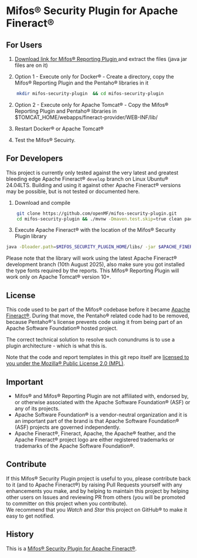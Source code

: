 # Mifos® Security Plugin for Apache Fineract®

## For Users

1. [Download link for Mifos® Reporting Plugin ](https://sourceforge.net/projects/mifos/files/mifos-plugins/MifosSecurityPlugin/MifosSecurityPlugin-1.12.0.zip/download)  and extract the files (java jar files are on it)

2. Option 1 - Execute only for Docker® - Create a directory, copy the Mifos® Reporting Plugin and the Pentaho® libraries in it

```bash
    mkdir mifos-security-plugin  && cd mifos-security-plugin
```

2.  Option 2 - Execute only for Apache Tomcat® - Copy the Mifos® Reporting Plugin and Pentaho® libraries in $TOMCAT_HOME/webapps/fineract-provider/WEB-INF/lib/

3. Restart Docker® or Apache Tomcat®

4. Test the Mifos® Secuirty.

## For Developers

This project is currently only tested against the very latest and greatest bleeding edge Apache Fineract® `develop` branch on Linux Ubuntu® 24.04LTS. 
Building and using it against other Apache Fineract® versions may be possible, but is not tested or documented here.

1. Download and compile

```bash
    git clone https://github.com/openMF/mifos-security-plugin.git
    cd mifos-security-plugin && ./mvnw -Dmaven.test.skip=true clean package && cd ..
```

3. Execute Apache Fineract® with the location of the Mifos® Security Plugin library

```bash
java -Dloader.path=$MIFOS_SECURITY_PLUGIN_HOME/libs/ -jar $APACHE_FINERACT_HOME/fineract-provider.jar
```


Please note that the library will work using the latest Apache Fineract® development branch (10th August 2025), also make sure you got installed the type fonts required by the reports. This Mifos® Reporting Plugin will work only on Apache Tomcat® version 10+. 


## License

This code used to be part of the Mifos® codebase before it became [Apache Fineract®](https://fineract.apache.org).
During that move, the Pentaho® related code had to be removed, because Pentaho®'s license prevents code using it from being part of an Apache Software Foundation® hosted project.

The correct technical solution to resolve such conundrums is to use a plugin architecture - which is what this is.

Note that the code and report templates in this git repo itself are
[licensed to you under the Mozilla® Public License 2.0 (MPL)](https://github.com/openMF/mifos-security-plugin/blob/develop/LICENSE).

## Important

* Mifos® and Mifos® Reporting Plugin are not affiliated with, endorsed by, or otherwise associated with the Apache Software Foundation® (ASF) or any of its projects.
* Apache Software Foundation® is a vendor-neutral organization and it is an important part of the brand is that Apache Software Foundation® (ASF) projects are governed independently.
* Apache Fineract®, Fineract, Apache, the Apache® feather, and the Apache Fineract® project logo are either registered trademarks or trademarks of the Apache Software Foundation®.

## Contribute

If this Mifos® Security Plugin project is useful to you, please contribute back to it (and to Apache Fineract®) by raising Pull Requests yourself with any enhancements you make, and by helping to maintain this project by helping other users on Issues and reviewing PR from others (you will be promoted to committer on this project when you contribute).  
We recommend that you _Watch_ and _Star_ this project on GitHub® to make it easy to get notified.

## History

This is a [Mifos® Security Plugin for Apache Fineract®](https://github.com/apache/fineract/blob/maintenance/1.6/fineract-doc/src/docs/en/deployment.adoc). 




